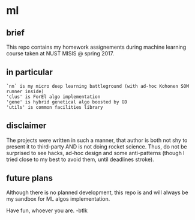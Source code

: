 # ml

## brief

This repo contains my homework assignements during machine learning course taken at NUST MISIS @ spring 2017.

## in particular

```
`nn` is my micro deep learning battleground (with ad-hoc Kohonen SOM runner inside)
'clus' is ForEl algo implementation
'gene' is hybrid genetical algo boosted by GD 
'utils' is common facilities library
```

## disclaimer

The projects were written in such a manner, that author is both not shy to present it to third-party AND is not doing rocket science.
Thus, do not be surprised to see hacks, ad-hoc design and some anti-patterns (though I tried close to my best to avoid them, until deadlines stroke).

## future plans

Although there is no planned development, this repo is and will always be my sandbox for ML algos implementation.

Have fun, whoever you are. -btlk
